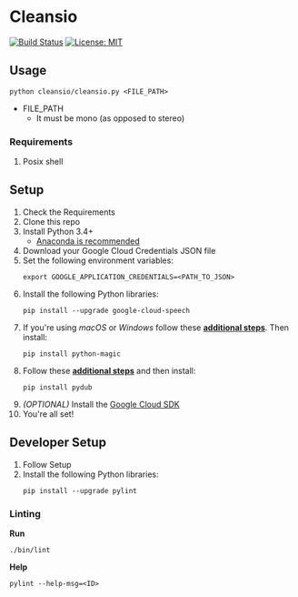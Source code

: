 # Cleansio

[![Build Status](https://travis-ci.com/PatrickDuncan/cleansio.svg?token=9iihWUtXPiNNfbJx3N13&branch=master)](https://travis-ci.com/PatrickDuncan/cleansio) [![License: MIT](https://img.shields.io/badge/License-MIT-yellow.svg)](https://opensource.org/licenses/MIT)

## Usage
```
python cleansio/cleansio.py <FILE_PATH>
```
- FILE_PATH
    - It must be mono (as opposed to stereo)

### Requirements

1. Posix shell

## Setup

1. Check the Requirements
2. Clone this repo
3. Install Python 3.4+
    - [Anaconda is recommended](https://www.anaconda.com/download/)
4. Download your Google Cloud Credentials JSON file
5. Set the following environment variables:
    ```
    export GOOGLE_APPLICATION_CREDENTIALS=<PATH_TO_JSON>
    ```
6. Install the following Python libraries:
    ```
    pip install --upgrade google-cloud-speech
    ```
7. If you're using _macOS_ or _Windows_ follow these [**additional steps**](https://github.com/ahupp/python-magic#windows). Then install:
    ```
    pip install python-magic
    ```
8. Follow these [**additional steps**](https://github.com/jiaaro/pydub#getting-ffmpeg-set-up) and then install:
    ```
    pip install pydub
    ```
9. _(OPTIONAL)_ Install the [Google Cloud SDK](https://cloud.google.com/sdk/docs/)
10. You're all set!

## Developer Setup

1. Follow Setup
2. Install the following Python libraries:
    ```
    pip install --upgrade pylint
    ```

### Linting

**Run**
```
./bin/lint
```

**Help**
```
pylint --help-msg=<ID>
```
